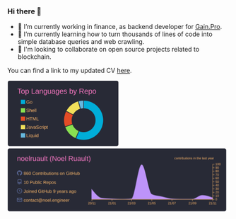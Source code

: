 ### Hi there 👋

- 🔭 I’m currently working in finance, as backend developer for [Gain.Pro](https://gain/pro).
- 🌱 I’m currently learning how to turn thousands of lines of code into simple database queries and web crawling.
- 👯 I'm looking to collaborate on open source projects related to blockchain.

You can find a link to my updated CV [here](https://gist.github.com/noelruault/964d77b87924f8076d04d09b13569e07).

<img src="https://raw.githubusercontent.com/noelruault/noelruault/main/profile-summary-card-output/dracula/1-repos-per-language.svg" height="150"><img src="https://raw.githubusercontent.com/noelruault/noelruault/main/profile-summary-card-output/dracula/0-profile-details.svg" width="525">
